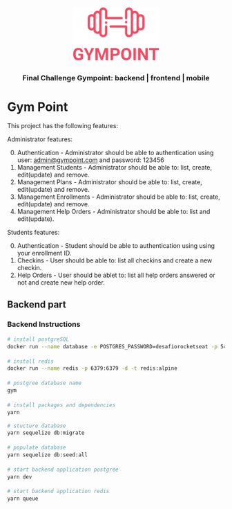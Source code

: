 <h1 align="center">
  <img alt="Gympoint" title="Gympoint" src="./src/assets/logo.png" width="200px" />
</h1>

<h3 align="center">
  Final Challenge Gympoint: backend | frontend | mobile
</h3>

# Gym Point

This project has the following features:

Administrator features:

0. Authentication - Administrator should be able to authentication using user: admin@gympoint.com and password: 123456
1. Management Students - Administrator should be able to: list, create, edit(update) and remove.
1. Management Plans - Administrator should be able to: list, create, edit(update) and remove.
1. Management Enrollments - Administrator should be able to: list, create, edit(update) and remove.
1. Management Help Orders - Administrator should be able to: list and edit(update).

Students features:

0. Authentication - Student should be able to authentication using using your enrollment ID.
1. Checkins - User should be able to: list all checkins and create a new checkin.
1. Help Orders - User should be ablet to: list all help orders answered or not and create new help order.

## Backend part

### Backend Instructions

```bash
# install postgreSQL
docker run --name database -e POSTGRES_PASSWORD=desafiorocketseat -p 5432:5432 -d postgres:11

# install redis
docker run --name redis -p 6379:6379 -d -t redis:alpine

# postgree database name
gym

# install packages and dependencies
yarn
```

```bash
# stucture database
yarn sequelize db:migrate

# populate database
yarn sequelize db:seed:all

# start backend application postgree
yarn dev

# start backend application redis
yarn queue
```

